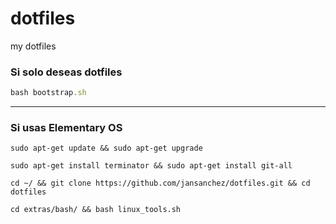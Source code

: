 dotfiles
========

my dotfiles

### Si solo deseas dotfiles

```js
bash bootstrap.sh
```

-------------------------------------------------------

### Si usas Elementary OS

```
sudo apt-get update && sudo apt-get upgrade
```

```
sudo apt-get install terminator && sudo apt-get install git-all
```

```
cd ~/ && git clone https://github.com/jansanchez/dotfiles.git && cd dotfiles
```

```
cd extras/bash/ && bash linux_tools.sh 
```

